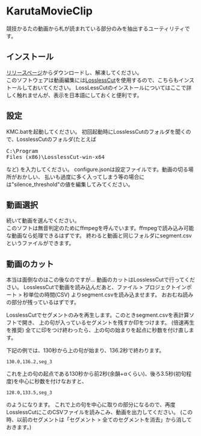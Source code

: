 # KarutaMovieClip

競技かるたの動画から札が読まれている部分のみを抽出するユーティリティです。


## インストール
[リリースページ](https://github.com/kamomemew/KarutaMovieClip/releases)からダウンロードし、解凍してください。<br>
このソフトウェアは動画編集には[LosslessCut](https://github.com/mifi/lossless-cut/)を使用するので、こちらもインストールしておいてください。
LossLessCutのインストールについてはここで詳しく触れませんが、表示を日本語にしておくと便利です。


## 設定
KMC.batを起動してください。
初回起動時にLosslessCutのフォルダを聞くので、LosslessCutのフォルダ(たとえば<pre>C:\Program Files (x86)\LosslessCut-win-x64</pre>など)
を入力してください。
configure.jsonは設定ファイルです。動画の切る場所がおかしい、
払いも過度に多く入ってしまう等の場合には"silence_threshold"の値を編集してみてください。


## 動画選択
続いて動画を選んでください。<br>
このソフトは無音判定のためにffmpegを呼んでいます。ffmpegで読み込み可能な動画なら処理できるはずです。
終わると動画と同じフォルダにsegment.csvというファイルができます。


## 動画のカット
本当は面倒なのはこの後なのですが…
動画のカットはLosslessCutで行ってください。
LosslessCutで動画を読み込んだあと、ファイル > プロジェクトインポート > 秒単位の時間(CSV) よりsegment.csvを読み込ませます。
おおむね読みの部分が残っているはずです。

LosslessCutでセグメントのみを再生します。このときsegment.csvを表計算ソフトで開き、
上の句が入っているセグメントを残すか印をつけます。
(倍速再生を推奨)
全てに印をつけ終わったら、上の句の始まりを起点に秒数を付け直します。

下記の例では、130秒から上の句が始まり、136.2秒で終わります。
```csv
130.0,136.2,seg_3
```

これを上の句の起点である130秒から前2秒(余韻+αくらい)、後ろ3.5秒(初句程度)を中心に秒数を付けなおすと、
```
128.0,133.5,seg_3
```
のようになります。
これで上の句を中心に取りの部分になるので、再度LosslessCutにこのCSVファイルを読みこみ、動画を出力してください。
(この時、以前のセグメントは「セグメント > 全てのセグメントを消去」から消しておきます。)



